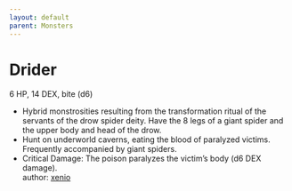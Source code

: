 ```yaml
---
layout: default
parent: Monsters 
--- 
```

# Drider
6 HP, 14 DEX, bite (d6)  
- Hybrid monstrosities resulting from the transformation ritual of the servants of the drow spider deity.   Have the 8 legs of a giant spider and the upper body and head of the drow.  
- Hunt on underworld caverns, eating the blood of paralyzed victims.   Frequently accompanied by giant spiders.  
- Critical Damage: The poison paralyzes the victim’s body (d6 DEX damage).  
author: [xenio](https://xenioinabottle.blogspot.com/2021/02/classic-monsters-for-cairnito-part-1.html) 
